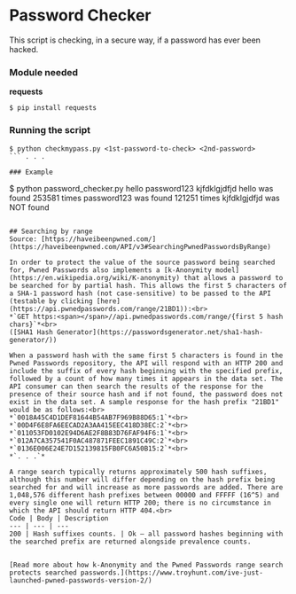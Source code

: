 # Password Checker

This script is checking, in a secure way, if a password has ever been hacked.

### Module needed
**requests**<br>
```
$ pip install requests
```

### Running the script
```
$ python checkmypass.py <1st-password-to-check> <2nd-password>
``` . . .

### Example
```
$ python password_checker.py hello password123 kjfdklgjdfjd
hello was found 253581 times
password123 was found 121251 times
kjfdklgjdfjd was NOT found
```

## Searching by range
Source: [https://haveibeenpwned.com/](https://haveibeenpwned.com/API/v3#SearchingPwnedPasswordsByRange)

In order to protect the value of the source password being searched for, Pwned Passwords also implements a [k-Anonymity model](https://en.wikipedia.org/wiki/K-anonymity) that allows a password to be searched for by partial hash. This allows the first 5 characters of a SHA-1 password hash (not case-sensitive) to be passed to the API (testable by clicking [here](https://api.pwnedpasswords.com/range/21BD1)):<br>
*`GET https:<span></span>//api.pwnedpasswords.com/range/{first 5 hash chars}`*<br>
([SHA1 Hash Generator](https://passwordsgenerator.net/sha1-hash-generator/))

When a password hash with the same first 5 characters is found in the Pwned Passwords repository, the API will respond with an HTTP 200 and include the suffix of every hash beginning with the specified prefix, followed by a count of how many times it appears in the data set. The API consumer can then search the results of the response for the presence of their source hash and if not found, the password does not exist in the data set. A sample response for the hash prefix "21BD1" would be as follows:<br>
*`0018A45C4D1DEF81644B54AB7F969B88D65:1`*<br>
*`00D4F6E8FA6EECAD2A3AA415EEC418D38EC:2`*<br>
*`011053FD0102E94D6AE2F8B83D76FAF94F6:1`*<br>
*`012A7CA357541F0AC487871FEEC1891C49C:2`*<br>
*`0136E006E24E7D152139815FB0FC6A50B15:2`*<br>
*`. . .`*

A range search typically returns approximately 500 hash suffixes, although this number will differ depending on the hash prefix being searched for and will increase as more passwords are added. There are 1,048,576 different hash prefixes between 00000 and FFFFF (16^5) and every single one will return HTTP 200; there is no circumstance in which the API should return HTTP 404.<br>
Code | Body | Description
--- | --- | ---
200 | Hash suffixes counts. | Ok — all password hashes beginning with the searched prefix are returned alongside prevalence counts.


[Read more about how k-Anonymity and the Pwned Passwords range search protects searched passwords.](https://www.troyhunt.com/ive-just-launched-pwned-passwords-version-2/)
